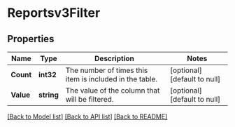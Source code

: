# Reportsv3Filter

## Properties
Name | Type | Description | Notes
------------ | ------------- | ------------- | -------------
**Count** | **int32** | The number of times this item is included in the table. | [optional] [default to null]
**Value** | **string** | The value of the column that will be filtered. | [optional] [default to null]

[[Back to Model list]](../README.md#documentation-for-models) [[Back to API list]](../README.md#documentation-for-api-endpoints) [[Back to README]](../README.md)

